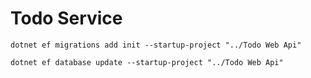 # Todo Service
    dotnet ef migrations add init --startup-project "../Todo Web Api"

    dotnet ef database update --startup-project "../Todo Web Api"
